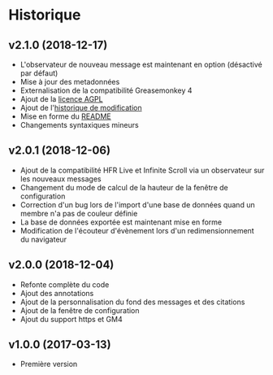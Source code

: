 
# Historique

## v2.1.0 (2018-12-17)

- L'observateur de nouveau message est maintenant en option (désactivé par défaut)
- Mise à jour des metadonnées
- Externalisation de la compatibilité Greasemonkey 4
- Ajout de la [licence AGPL](LICENSE)
- Ajout de l'[historique de modification](CHANGELOG.md)
- Mise en forme du [README](README.md)
- Changements syntaxiques mineurs

## v2.0.1 (2018-12-06)

- Ajout de la compatibilité HFR Live et Infinite Scroll via un observateur sur les nouveaux messages
- Changement du mode de calcul de la hauteur de la fenêtre de configuration
- Correction d'un bug lors de l'import d'une base de données quand un membre n'a pas de couleur définie
- La base de données exportée est maintenant mise en forme
- Modification de l'écouteur d'évènement lors d'un redimensionnement du navigateur

## v2.0.0 (2018-12-04)

- Refonte complète du code
- Ajout des annotations
- Ajout de la personnalisation du fond des messages et des citations
- Ajout de la fenêtre de configuration
- Ajout du support https et GM4

## v1.0.0 (2017-03-13)

- Première version
